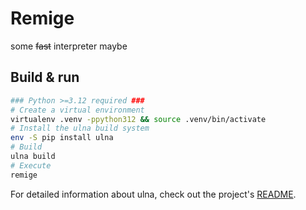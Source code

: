 # Remige

some ~~fast~~ interpreter maybe

## Build & run

```sh
### Python >=3.12 required ###
# Create a virtual environment
virtualenv .venv -ppython312 && source .venv/bin/activate
# Install the ulna build system
env -S pip install ulna
# Build
ulna build
# Execute
remige
```

For detailed information about ulna, check out the project's [README](./ulna/README.md).
